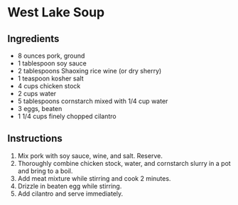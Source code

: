 # West Lake Soup

## Ingredients

- 8 ounces pork, ground
- 1 tablespoon soy sauce
- 2 tablespoons Shaoxing rice wine (or dry sherry)
- 1 teaspoon kosher salt
- 4 cups chicken stock
- 2 cups water
- 5 tablespoons cornstarch mixed with 1/4 cup water
- 3 eggs, beaten
- 1 1/4 cups finely chopped cilantro

## Instructions

1. Mix pork with soy sauce, wine, and salt. Reserve.
2. Thoroughly combine chicken stock, water, and cornstarch slurry in a pot and bring to a boil.
3. Add meat mixture while stirring and cook 2 minutes.
4. Drizzle in beaten egg while stirring.
5. Add cilantro and serve immediately.
